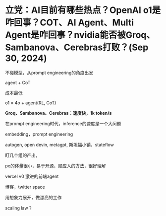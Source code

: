 # 立党：AI目前有哪些热点？OpenAI o1是咋回事？COT、AI Agent、Multi Agent是咋回事？nvidia能否被Groq、Sambanova、Cerebras打败？(Sep 30, 2024)

不碰模型，从prompt engineering的角度出发

agent + CoT

成本最低

o1 = 4o + agent(RL, CoT)

**Groq、Sambanova、Cerebras：速度快，1k token/s**

在prompt engineering时代，inference的速度是一个大问题

embedding，prompt engineering

autogen, open devin, metagpt, 斯坦福小镇，stateflow

盯几个组的产出，

pe的体量很小，易于开源，顺应人的方法，很好理解

vercel v0  激进的前端agent

博客，twitter space

用想象力展开，做漂亮的工作

scaling law？